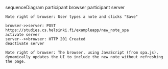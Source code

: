 sequenceDiagram
    participant browser
    participant server

    Note right of browser: User types a note and clicks "Save"

    browser->>server: POST https://studies.cs.helsinki.fi/exampleapp/new_note_spa
    activate server
    server-->>browser: HTTP 201 Created
    deactivate server  

    Note right of browser: The browser, using JavaScript (from spa.js), dynamically updates the UI to include the new note without refreshing the page.